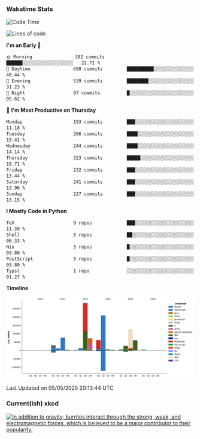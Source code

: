 ### Wakatime Stats
<!--START_SECTION:waka-->
![Code Time](http://img.shields.io/badge/Code%20Time-3%2C201%20hrs%208%20mins-blue)

![Lines of code](https://img.shields.io/badge/From%20Hello%20World%20I%27ve%20Written-992.0%20thousand%20lines%20of%20code-blue)

**I'm an Early 🐤** 

```text
🌞 Morning                392 commits         ██████░░░░░░░░░░░░░░░░░░░   22.71 % 
🌆 Daytime                698 commits         ██████████░░░░░░░░░░░░░░░   40.44 % 
🌃 Evening                539 commits         ████████░░░░░░░░░░░░░░░░░   31.23 % 
🌙 Night                  97 commits          █░░░░░░░░░░░░░░░░░░░░░░░░   05.62 % 
```
📅 **I'm Most Productive on Thursday** 

```text
Monday                   193 commits         ███░░░░░░░░░░░░░░░░░░░░░░   11.18 % 
Tuesday                  266 commits         ████░░░░░░░░░░░░░░░░░░░░░   15.41 % 
Wednesday                244 commits         ████░░░░░░░░░░░░░░░░░░░░░   14.14 % 
Thursday                 323 commits         █████░░░░░░░░░░░░░░░░░░░░   18.71 % 
Friday                   232 commits         ███░░░░░░░░░░░░░░░░░░░░░░   13.44 % 
Saturday                 241 commits         ███░░░░░░░░░░░░░░░░░░░░░░   13.96 % 
Sunday                   227 commits         ███░░░░░░░░░░░░░░░░░░░░░░   13.15 % 
```


**I Mostly Code in Python** 

```text
TeX                      9 repos             ███░░░░░░░░░░░░░░░░░░░░░░   11.39 % 
Shell                    5 repos             ██░░░░░░░░░░░░░░░░░░░░░░░   06.33 % 
Nix                      3 repos             █░░░░░░░░░░░░░░░░░░░░░░░░   03.80 % 
PostScript               3 repos             █░░░░░░░░░░░░░░░░░░░░░░░░   03.80 % 
Typst                    1 repo              ░░░░░░░░░░░░░░░░░░░░░░░░░   01.27 % 
```



**Timeline**

![Lines of Code chart](https://raw.githubusercontent.com/joshuajeschek/joshuajeschek/main/assets/bar_graph.png)


 Last Updated on 05/05/2025 20:13:44 UTC
<!--END_SECTION:waka-->

### Current(ish) xkcd
<a id="xkcd-a" title="In addition to gravity, burritos interact through the strong, weak, and electromagnetic forces, which is believed to be a major contributor to their popularity." href="https://www.xkcd.com" target="_blank">
        <img align="center" id="xkcd-img" src="https://imgs.xkcd.com/comics/about_20_pounds.png" alt="In addition to gravity, burritos interact through the strong, weak, and electromagnetic forces, which is believed to be a major contributor to their popularity." height=300 />
</a>
